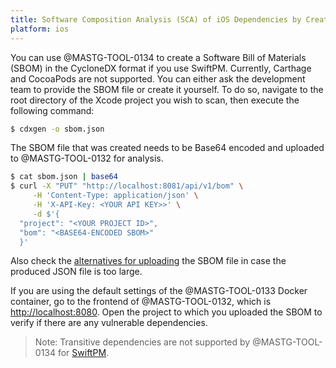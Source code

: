 ```yaml
---
title: Software Composition Analysis (SCA) of iOS Dependencies by Creating a SBOM
platform: ios
---
```


You can use @MASTG-TOOL-0134 to create a Software Bill of Materials (SBOM) in the CycloneDX format if you use SwiftPM. Currently, Carthage and CocoaPods are not supported. You can either ask the development team to provide the SBOM file or create it yourself. To do so, navigate to the root directory of the Xcode project you wish to scan, then execute the following command:

```bash
$ cdxgen -o sbom.json
```

The SBOM file that was created needs to be Base64 encoded and uploaded to @MASTG-TOOL-0132 for analysis.

```bash
$ cat sbom.json | base64
$ curl -X "PUT" "http://localhost:8081/api/v1/bom" \
     -H 'Content-Type: application/json' \
     -H 'X-API-Key: <YOUR API KEY>>' \
     -d $'{
  "project": "<YOUR PROJECT ID>",
  "bom": "<BASE64-ENCODED SBOM>"
  }'     
```

Also check the [alternatives for uploading](https://docs.dependencytrack.org/usage/cicd/) the SBOM file in case the produced JSON file is too large.

If you are using the default settings of the @MASTG-TOOL-0133 Docker container, go to the frontend of @MASTG-TOOL-0132, which is <http://localhost:8080>. Open the project to which you uploaded the SBOM to verify if there are any vulnerable dependencies.

> Note: Transitive dependencies are not supported by @MASTG-TOOL-0134 for [SwiftPM](https://cyclonedx.github.io/cdxgen/#/PROJECT_TYPES).
